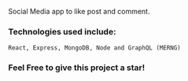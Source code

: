 Social Media app to like post and comment. 


### Technologies used include:
    React, Express, MongoDB, Node and GraphQL (MERNG)
    
### Feel Free to give this project a star!
